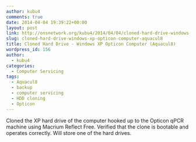 ```yaml
---
author: kubu4
comments: true
date: 2014-04-04 19:39:22+00:00
layout: post
link: http://onsnetwork.org/kubu4/2014/04/04/cloned-hard-drive-windows-xp-opticon-computer-aquacul8/
slug: cloned-hard-drive-windows-xp-opticon-computer-aquacul8
title: Cloned Hard Drive - Windows XP Opticon Computer (Aquacul8)
wordpress_id: 156
author:
  - kubu4
categories:
  - Computer Servicing
tags:
  - Aquacul8
  - backup
  - computer servicing
  - HDD cloning
  - Opticon
---
```


Cloned the XP hard drive of the computer hooked up to the Opticon qPCR machine using Macrium Reflect Free. Verified that the clone is bootable and operates correctly. Will store one of the hard drives.
